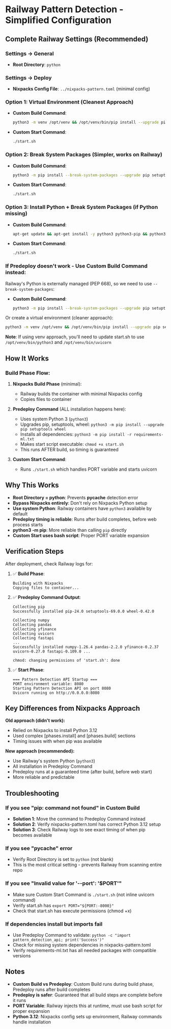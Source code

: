 # Railway Pattern Detection - Simplified Configuration

## Complete Railway Settings (Recommended)

### Settings → General
- **Root Directory**: `python`

### Settings → Deploy
- **Nixpacks Config File**: `../nixpacks-pattern.toml` (minimal config)

### Option 1: Virtual Environment (Cleanest Approach)
- **Custom Build Command**: 
  ```bash
  python3 -m venv /opt/venv && /opt/venv/bin/pip install --upgrade pip setuptools wheel && /opt/venv/bin/pip install -r requirements-ml.txt && chmod +x start.sh
  ```

- **Custom Start Command**: 
  ```bash
  ./start.sh
  ```

### Option 2: Break System Packages (Simpler, works on Railway)
- **Custom Build Command**: 
  ```bash
  python3 -m pip install --break-system-packages --upgrade pip setuptools wheel && python3 -m pip install --break-system-packages -r requirements-ml.txt && chmod +x start.sh
  ```

- **Custom Start Command**: 
  ```bash
  ./start.sh
  ```

### Option 3: Install Python + Break System Packages (if Python missing)
- **Custom Build Command**: 
  ```bash
  apt-get update && apt-get install -y python3 python3-pip && python3 -m pip install --break-system-packages --upgrade pip setuptools wheel && python3 -m pip install --break-system-packages -r requirements-ml.txt && chmod +x start.sh
  ```

- **Custom Start Command**: 
  ```bash
  ./start.sh
  ```

### If Predeploy doesn't work - Use Custom Build Command instead:

Railway's Python is externally managed (PEP 668), so we need to use `--break-system-packages`:

- **Custom Build Command**:
  ```bash
  python3 -m pip install --break-system-packages --upgrade pip setuptools wheel && python3 -m pip install --break-system-packages -r requirements-ml.txt && chmod +x start.sh
  ```

Or create a virtual environment (cleaner approach):
  ```bash
  python3 -m venv /opt/venv && /opt/venv/bin/pip install --upgrade pip setuptools wheel && /opt/venv/bin/pip install -r requirements-ml.txt && chmod +x start.sh
  ```

**Note**: If using venv approach, you'll need to update start.sh to use `/opt/venv/bin/python3` and `/opt/venv/bin/uvicorn`

## How It Works

### Build Phase Flow:
1. **Nixpacks Build Phase** (minimal):
   - Railway builds the container with minimal Nixpacks config
   - Copies files to container

2. **Predeploy Command** (ALL installation happens here):
   - Uses system Python 3 (`python3`)
   - Upgrades pip, setuptools, wheel: `python3 -m pip install --upgrade pip setuptools wheel`
   - Installs all dependencies: `python3 -m pip install -r requirements-ml.txt`
   - Makes start script executable: `chmod +x start.sh`
   - This runs AFTER build, so timing is guaranteed

3. **Custom Start Command**:
   - Runs `./start.sh` which handles PORT variable and starts uvicorn

## Why This Works

- **Root Directory = python**: Prevents __pycache__ detection error
- **Bypass Nixpacks entirely**: Don't rely on Nixpacks Python setup
- **Use system Python**: Railway containers have `python3` available by default
- **Predeploy timing is reliable**: Runs after build completes, before web process starts
- **python3 -m pip**: More reliable than calling `pip` directly
- **Custom Start uses bash script**: Proper PORT variable expansion

## Verification Steps

After deployment, check Railway logs for:

1. ✅ **Build Phase**:
   ```
   Building with Nixpacks
   Copying files to container...
   ```

2. ✅ **Predeploy Command Output**:
   ```
   Collecting pip
   Successfully installed pip-24.0 setuptools-69.0.0 wheel-0.42.0
   
   Collecting numpy
   Collecting pandas
   Collecting yfinance
   Collecting uvicorn
   Collecting fastapi
   ...
   Successfully installed numpy-1.26.4 pandas-2.2.0 yfinance-0.2.37 uvicorn-0.27.0 fastapi-0.109.0 ...
   
   chmod: changing permissions of 'start.sh': done
   ```

3. ✅ **Start Phase**:
   ```
   === Pattern Detection API Startup ===
   PORT environment variable: 8080
   Starting Pattern Detection API on port 8080
   Uvicorn running on http://0.0.0.0:8080
   ```

## Key Differences from Nixpacks Approach

**Old approach (didn't work):**
- Relied on Nixpacks to install Python 3.12
- Used complex [phases.install] and [phases.build] sections
- Timing issues with when pip was available

**New approach (recommended):**
- Use Railway's system Python (`python3`)
- All installation in Predeploy Command
- Predeploy runs at a guaranteed time (after build, before web start)
- More reliable and predictable

## Troubleshooting

### If you see "pip: command not found" in Custom Build
- **Solution 1**: Move the command to Predeploy Command instead
- **Solution 2**: Verify nixpacks-pattern.toml has correct Python 3.12 setup
- **Solution 3**: Check Railway logs to see exact timing of when pip becomes available

### If you see "__pycache__" error
- Verify Root Directory is set to `python` (not blank)
- This is the most critical setting - prevents Railway from scanning entire repo

### If you see "Invalid value for '--port': '$PORT'"
- Make sure Custom Start Command is `./start.sh` (not inline uvicorn command)
- Verify start.sh has `export PORT="${PORT:-8000}"`
- Check that start.sh has execute permissions (chmod +x)

### If dependencies install but imports fail
- Use Predeploy Command to validate: `python -c "import pattern_detection_api; print('Success')"`
- Check for missing system dependencies in nixpacks-pattern.toml
- Verify requirements-ml.txt has all needed packages with compatible versions

## Notes

- **Custom Build vs Predeploy**: Custom Build runs during build phase, Predeploy runs after build completes
- **Predeploy is safer**: Guaranteed that all build steps are complete before it runs
- **PORT Variable**: Railway injects this at runtime, must use bash script for proper expansion
- **Python 3.12**: Nixpacks config sets up environment, Railway commands handle installation
